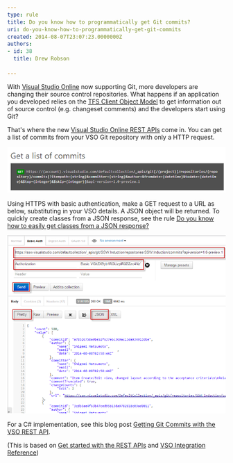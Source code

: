 ```yaml
---
type: rule
title: Do you know how to programmatically get Git commits?
uri: do-you-know-how-to-programmatically-get-git-commits
created: 2014-08-07T23:07:23.0000000Z
authors:
- id: 38
  title: Drew Robson

---
```


With [Visual Studio Online](http://www.visualstudio.com/) now supporting Git, more developers are changing their source control repositories. What happens if an application you developed relies on the [TFS Client Object Model](http://msdn.microsoft.com/en-us/library/bb130146.aspx) to get information out of source control (e.g. changeset comments) and the developers start using Git?
 
That's where the new [Visual Studio Online REST APIs](http://www.visualstudio.com/en-us/integrate/reference/reference-vso-overview-vsi.aspx) come in. You can get a list of commits from your VSO Git repository with only a HTTP request.




![ HTTPS GET commits from your VSO Git repository](8-08-2014-9-58-37-AM-compressor.png)




Using HTTPS with basic authentication, make a GET request to a URL as below, substituting in your VSO details. A JSON object will be returned. To quickly create classes from a JSON response, see the rule [Do you know how to easily get classes from a JSON response?](/do-you-know-how-to-easily-get-classes-from-a-json-response)




![ Using the Chrome extension Postman to execute our request with Basic Authentication](8-08-2014-4-24-34-PM-compressor.png)




For a C# implementation, see this blog post [Getting Git Commits with the VSO REST API](http://blog.damianbrady.com.au/2014/09/02/getting-git-commits-with-the-vso-rest-api/).

(This is based on [Get started with the REST APIs](http://www.visualstudio.com/en-us/integrate/get-started/get-started-rest-basics-vsi.aspx) and [VSO Integration Reference](http://www.visualstudio.com/integrate/reference/reference-vso-git-overview-vsi))
